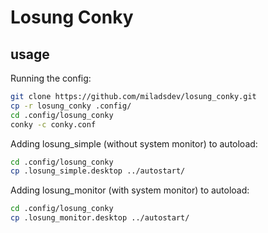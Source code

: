# Losung Conky

## usage
Running the config:
```bash
git clone https://github.com/miladsdev/losung_conky.git
cp -r losung_conky .config/
cd .config/losung_conky
conky -c conky.conf
```

Adding losung_simple (without system monitor) to autoload:
```bash
cd .config/losung_conky
cp .losung_simple.desktop ../autostart/
```

Adding losung_monitor (with system monitor) to autoload:
```bash
cd .config/losung_conky
cp .losung_monitor.desktop ../autostart/
```